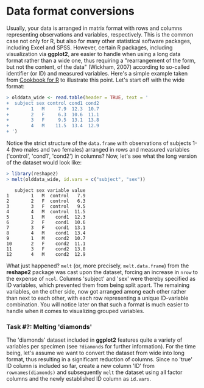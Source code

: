 
# Data format conversions

Usually, your data is arranged in matrix format with rows and columns 
representing observations and variables, respectively. This is the common case 
not only for R, but also for many other statistical software packages, including 
Excel and SPSS. 
However, certain R packages, including visualization via **ggplot2**, are easier to handle when 
using a long data format rather than a wide one, thus requiring a "rearrangement of the form, but not the content, of the 
data" (Wickham, 2007) according to so-called 
identifier (or ID) and measured variables. Here's a simple example taken from 
[Cookbook for R](http://www.cookbook-r.com/Manipulating_data/Converting_data_between_wide_and_long_format/) 
to illustrate this point. Let's start off with the wide format:


```r
> olddata_wide <- read.table(header = TRUE, text = '
+  subject sex control cond1 cond2
+        1   M     7.9  12.3  10.7
+        2   F     6.3  10.6  11.1
+        3   F     9.5  13.1  13.8
+        4   M    11.5  13.4  12.9
+ ')
```

Notice the strict structure of the `data.frame` with observations of subjects 
1-4 (two males and two females) arranged in rows and measured variables ('control', 
'cond1', 'cond2') in columns? Now, let's see what the long version of the 
dataset would look like:


```r
> library(reshape2)
> melt(olddata_wide, id.vars = c("subject", "sex"))
```

```
   subject sex variable value
1        1   M  control   7.9
2        2   F  control   6.3
3        3   F  control   9.5
4        4   M  control  11.5
5        1   M    cond1  12.3
6        2   F    cond1  10.6
7        3   F    cond1  13.1
8        4   M    cond1  13.4
9        1   M    cond2  10.7
10       2   F    cond2  11.1
11       3   F    cond2  13.8
12       4   M    cond2  12.9
```

What just happened? `melt` (or, more precisely, `melt.data.frame`) from the 
**reshape2** package was cast upon the dataset, forcing an increase in `nrow` to 
the expense of `ncol`. Columns 'subject' and 'sex' were thereby specified as 
ID variables, which prevented them from being split apart. The remaining variables, 
on the other side, now got arranged among each other rather than next to each other, 
with each row representing a unique ID-variable combination. 
You will notice later on that such a format is much easier to handle when it 
comes to visualizing grouped variables.

### Task #?: Melting 'diamonds'
The 'diamonds' dataset included in **ggplot2** features quite a variety of 
variables per specimen (see `?diamonds` for further information). For the time 
being, let's assume we want to convert the dataset from wide into long format, 
thus resulting in a significant reduction of columns. Since no 'true' ID column 
is included so far, create a new column 'ID' from `rownames(diamonds)` and 
subsequently `melt` the dataset using all factor columns and the newly 
established ID column as `id.vars`.
